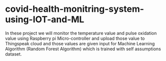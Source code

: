# covid-health-monitring-system-using-IOT-and-ML
In these project we will monitor the temperature value and pulse oxidation value using Raspberry pi Micro-controller and upload those value to Thingspeak cloud and those values are given input for Machine Learning Algorithm (Random Forest Algorithm) which is trained with self assumptions dataset.  

